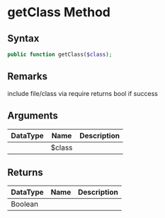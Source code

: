# getClass Method
## Syntax

```php
public function getClass($class);
```

## Remarks

include file/class via require returns bool
if success

## Arguments

| DataType | Name | Description |
| --- | --- | --- |
| | $class | |

## Returns

| DataType | Name | Description |
| --- | --- | --- |
| Boolean | | |
